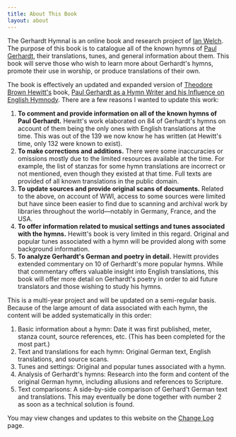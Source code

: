 ```yaml
---
title: About This Book
layout: about
---
```


The Gerhardt Hymnal is an online book and research project of [Ian Welch](http://ianmwelch.com). The purpose of this book is to catalogue all of the known hymns of [Paul Gerhardt](/authors/gerhardt), their translations, tunes, and general information about them. This book will serve those who wish to learn more about Gerhardt's hymns, promote their use in worship, or produce translations of their own.​

The book is effectively an updated and expanded version of [Theodore Brown Hewitt's](/authors/hewitt) book, [Paul Gerhardt as a Hymn Writer and his Influence on English Hymnody](/sources/hewitt). There are a few reasons I wanted to update this work:

1. **To comment and provide information on all of the known hymns of Paul Gerhardt.** Hewitt's work elaborated on 84 of Gerhardt's hymns on account of them being the only ones with English translations at the time. This was out of the 139 we now know he has written (at Hewitt's time, only 132 were known to exist).
2. **To make corrections and additions.** There were some inaccuracies or omissions mostly due to the limited resources available at the time. For example, the list of stanzas for some hymn translations are incorrect or not mentioned, even though they existed at that time. Full texts are provided of all known translations in the public domain.
3. **To update sources and provide original scans of documents.** Related to the above, on account of WWI, access to some sources were limited but have since been easier to find due to scanning and archival work by libraries throughout the world—notably in Germany, France, and the USA.
4. **To offer information related to musical settings and tunes associated with the hymns.** Hewitt's book is very limited in this regard. Original and popular tunes associated with a hymn will be provided along with some background information.
5. **To analyze Gerhardt's German and poetry in detail.** Hewitt provides extended commentary on 10 of Gerhardt's more popular hymns. While that commentary offers valuable insight into English translations, this book will offer more detail on Gerhardt's poetry in order to aid future translators and those wishing to study his hymns. 

This is a multi-year project and will be updated on a semi-regular basis. Because of the large amount of data associated with each hymn, the content will be added systematically in this order:

1. Basic information about a hymn: Date it was first published, meter, stanza count, source references, etc. (This has been completed for the most part.)
2. Text and translations for each hymn: Original German text, English translations, and source scans.
3. Tunes and settings: Original and popular tunes associated with a hymn.
4. Analysis of Gerhardt's hymns: Research into the form and content of the original German hymn, including allusions and references to Scripture.
5. Text comparisons: A side-by-side comparison of Gerhard't German text and translations. This may eventually be done together with number 2 as soon as a technical solution is found.

You may view changes and updates to this website on the [Change Log](/changelog) page.